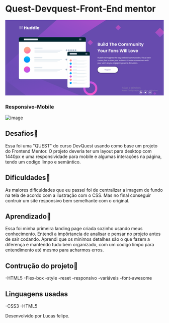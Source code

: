 # Quest-Devquest-Front-End mentor
<p>
  <img  src="./SRC/readme-images/Animação.gif" alt="gif huddle"
</p>

### Responsivo-Mobile
  ![image](https://user-images.githubusercontent.com/122951144/227689493-f3d3505f-d8ee-4f04-aa4b-9ad27309acee.png)


## Desafios🚀
  Essa foi uma "QUEST" do curso DevQuest usando como base um projeto do Frontend Mentor.
  O projeto deveria ter um layout para desktop com 1440px e uma responsividade para mobile e algumas interações 
  na página, tendo um codigo limpo e semântico.
  
## Dificuldades🚀
  As maiores  dificuldades que eu passei foi de centralizar a imagem de fundo na tela de acordo com a ilustração 
  com o CSS. Mas no final conseguir contruir um site responsivo bem semelhante com o original.
  
## Aprendizado🚀
  Essa foi minha primeira landing page criada sozinho usando meus conhecimento. Entendi a impôrtancia de analisar
  e pensar no projeto antes de sair codando. Aprendi que os minimos detalhes são o que fazem a diferença e mantendo
  tudo bem organizado, com um codigo limpo para entendimento até mesmo para acharmos erros.
 
## Contrução do projeto🚀
-HTML5
-Flex-box 
-style
-reset
-responsivo
-variáveis
-font-awesome
  
## Linguagens usadas
 -CSS3
 -HTML5
  
  Desenvolvido por Lucas felipe.
